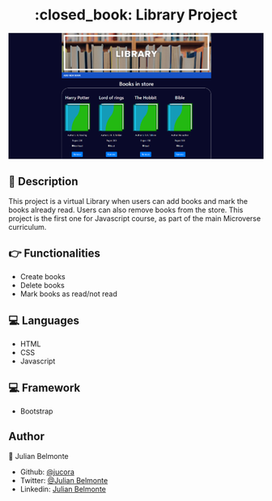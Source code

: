 <h1 align="center">:closed_book: Library Project</h1>

<p align="center">
  <img src="images/library.png">
</p>

## :pencil: Description

This project is a virtual Library when users can add books and mark the books already read. Users can also remove books from the store. This project is the first one for Javascript course, as part of the main Microverse curriculum.

## :point_right: Functionalities

- Create books
- Delete books
- Mark books as read/not read

## :computer: Languages

- HTML
- CSS
- Javascript

## :computer: Framework

- Bootstrap

## Author

:man: Julian Belmonte

- Github: [@jucora](https://github.com/jucora)
- Twitter: [@Julian Belmonte](twitter.com/JulianBelmonte)
- Linkedin: [Julian Belmonte](linkedin.com/in/julianbel)
